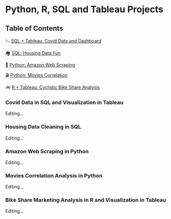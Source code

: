 # Python, R, SQL and Tableau Projects


## Table of Contents
📉 [SQL + Tableau: Covid Data and Dashboard](#covid-data-in-sql-and-visualization-in-tableau)

🏘  [SQL: Housing Data Fun](#housing-data-cleaning-in-sql)

🛒 [Python: Amazon Web Scraping](#amazon-web-scraping-in-python)

🎬 [Python: Movies Correlation](#amazon-web-scraping-in-python)

🚲 [R + Tableau: Cyclistic Bike Share Analysis](#cyclistic-bike-share-analysis)


### Covid Data in SQL and Visualization in Tableau

Editing...

### Housing Data Cleaning in SQL

Editing...

### Amazon Web Scraping in Python

Editing...

### Movies Correlation Analysis in Python

Editing...

### Bike Share Marketing Analysis in R and Visualization in Tableau

Editing...
